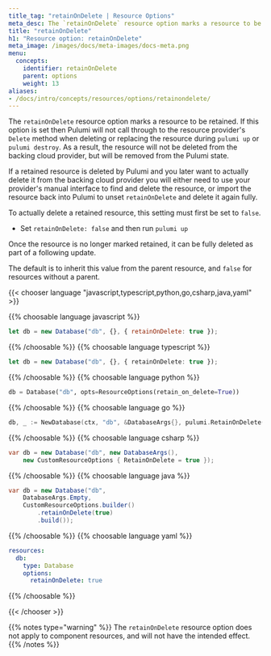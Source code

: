```yaml
---
title_tag: "retainOnDelete | Resource Options"
meta_desc: The `retainOnDelete` resource option marks a resource to be retained during a delete operation.
title: "retainOnDelete"
h1: "Resource option: retainOnDelete"
meta_image: /images/docs/meta-images/docs-meta.png
menu:
  concepts:
    identifier: retainOnDelete
    parent: options
    weight: 13
aliases:
- /docs/intro/concepts/resources/options/retainondelete/
---
```


The `retainOnDelete` resource option marks a resource to be retained. If this option is set then Pulumi will not call through to the resource provider's `Delete` method when deleting or replacing the resource during `pulumi up` or `pulumi destroy`. As a result, the resource will not be deleted from the backing cloud provider, but will be removed from the Pulumi state.

If a retained resource is deleted by Pulumi and you later want to actually delete it from the backing cloud provider you will either need to use your provider's manual interface to find and delete the resource, or import the resource back into Pulumi to unset `retainOnDelete` and delete it again fully.

To actually delete a retained resource, this setting must first be set to `false`.

* Set `retainOnDelete: false` and then run `pulumi up`

Once the resource is no longer marked retained, it can be fully deleted as part of a following update.

The default is to inherit this value from the parent resource, and `false` for resources without a parent.

{{< chooser language "javascript,typescript,python,go,csharp,java,yaml" >}}

{{% choosable language javascript %}}

```javascript
let db = new Database("db", {}, { retainOnDelete: true });
```

{{% /choosable %}}
{{% choosable language typescript %}}

```typescript
let db = new Database("db", {}, { retainOnDelete: true });
```

{{% /choosable %}}
{{% choosable language python %}}

```python
db = Database("db", opts=ResourceOptions(retain_on_delete=True))
```

{{% /choosable %}}
{{% choosable language go %}}

```go
db, _ := NewDatabase(ctx, "db", &DatabaseArgs{}, pulumi.RetainOnDelete(true));
```

{{% /choosable %}}
{{% choosable language csharp %}}

```csharp
var db = new Database("db", new DatabaseArgs(),
    new CustomResourceOptions { RetainOnDelete = true });
```

{{% /choosable %}}
{{% choosable language java %}}

```java
var db = new Database("db",
    DatabaseArgs.Empty,
    CustomResourceOptions.builder()
        .retainOnDelete(true)
        .build());
```

{{% /choosable %}}
{{% choosable language yaml %}}

```yaml
resources:
  db:
    type: Database
    options:
      retainOnDelete: true
```

{{% /choosable %}}

{{< /chooser >}}

{{% notes type="warning" %}}
The `retainOnDelete` resource option does not apply to component resources, and will not have the intended effect.
{{% /notes %}}
